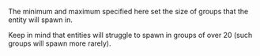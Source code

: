 The minimum and maximum specified here set the size of groups that the entity will spawn in. 

Keep in mind that entities will struggle to spawn in groups of over 20 (such groups will spawn more rarely).